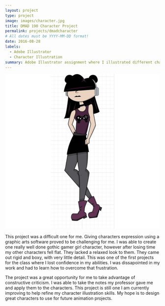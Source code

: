 ```yaml
---
layout: project
type: project
image: images/character.jpg
title: DMAD 190 Character Project
permalink: projects/dmadcharacter
# All dates must be YYYY-MM-DD format!
date: 2016-08-28
labels:
  - Adobe Illustrator
  - Character Illustration
summary: Adobe Illustrator assignment where I illustrated different characters
---
```


<div class="ui small rounded images">
  <img class="ui medium right floated rounded image" src="../images/character.jpg">
</div>

This project was a difficult one for me.  Giving characters expression using a graphic arts software proved to be challenging for me.  I was able to create one really well done gothic gamer girl character, however after losing time my other characters fell flat.  They lacked a relaxed look to them.  They came out rigid and boxy, with very little detail.  This was one of the first projects for the class where I lost confidence in my abilities.  I was dissapointed in my work and had to learn how to overcome that frustration.

The project was a great opportunity for me to take advantage of constructive criticism.  I was able to take the notes my professor gave me and apply them to the characters.  This project is still one I am currently improving to help refine my character illustration skills.  My hope is to design great characters to use for future animation projects.  

